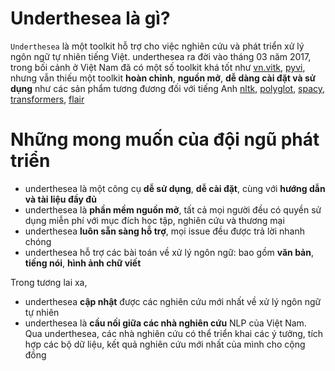 # Underthesea là gì?

`Underthesea` là một toolkit hỗ trợ cho việc nghiên cứu và phát triển xử lý ngôn ngữ tự nhiên tiếng Việt. underthesea ra đời vào tháng 03 năm 2017, trong bối cảnh ở Việt Nam đã có một số toolkit khá tốt như [vn.vitk](https://github.com/phuonglh/vn.vitk), [pyvi](https://pypi.python.org/pypi/pyvi), nhưng vẫn thiếu một toolkit **hoàn chỉnh**, **nguồn mở**, **dễ dàng cài đặt và sử dụng** như các sản phẩm tương đương đối với tiếng Anh [nltk](http://www.nltk.org/), [polyglot](https://github.com/aboSamoor/polyglot), [spacy](https://spacy.io/), [transformers](https://github.com/huggingface/transformers), [flair](https://github.com/flairNLP/flair)

# Những mong muốn của đội ngũ phát triển

* underthesea là một công cụ **dễ sử dụng**, **dễ cài đặt**, cùng với **hướng dẫn và tài liệu đầy đủ**
* underthesea là **phần mềm nguồn mở**, tất cả mọi người đều có quyền sử dụng miễn phí với mục đích học tập, nghiên cứu và thương mại
* underthesea **luôn sẵn sàng hỗ trợ**, mọi issue đều được trả lời nhanh chóng
* underthesea hỗ trợ các bài toán về xử lý ngôn ngữ: bao gồm **văn bản**, **tiếng nói**, **hình ảnh chữ viết**

Trong tương lai xa, 

* underthesea **cập nhật** được các nghiên cứu mới nhất về xử lý ngôn ngữ tự nhiên 
* underthesea là **cầu nối giữa các nhà nghiên cứu** NLP của Việt Nam. Qua underthesea, các nhà nghiên cứu có thể triển khai các ý tưởng, tích hợp các bộ dữ liệu, kết quả nghiên cứu mới nhất của mình cho cộng đồng 